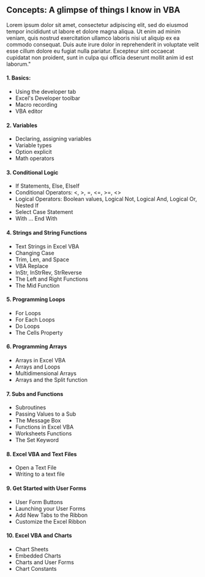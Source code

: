 
## Concepts: A glimpse of things I know in VBA

Lorem ipsum dolor sit amet, consectetur adipiscing elit, sed do eiusmod tempor incididunt ut labore et dolore magna aliqua. Ut enim ad minim veniam, quis nostrud exercitation ullamco laboris nisi ut aliquip ex ea commodo consequat. Duis aute irure dolor in reprehenderit in voluptate velit esse cillum dolore eu fugiat nulla pariatur. Excepteur sint occaecat cupidatat non proident, sunt in culpa qui officia deserunt mollit anim id est laborum."

#### 1. Basics:
* Using the developer tab
* Excel's Developer toolbar
* Macro recording
* VBA editor

#### 2. Variables
* Declaring, assigning variables
* Variable types
* Option explicit
* Math operators

#### 3. Conditional Logic
* If Statements, Else, ElseIf
* Conditional Operators: <, >, =, <=, >=, <>
* Logical Operators: Boolean values, Logical Not, Logical And, Logical Or, Nested If
* Select Case Statement
* With ... End With

#### 4. Strings and String Functions
* Text Strings in Excel VBA
* Changing Case
* Trim, Len, and Space
* VBA Replace
* InStr, InStrRev, StrReverse
* The Left and Right Functions
* The Mid Function

#### 5. Programming Loops
* For Loops
* For Each Loops
* Do Loops
* The Cells Property

#### 6. Programming Arrays
* Arrays in Excel VBA
* Arrays and Loops
* Multidimensional Arrays
* Arrays and the Split function

#### 7. Subs and Functions
* Subroutines
* Passing Values to a Sub
* The Message Box
* Functions in Excel VBA
* Worksheets Functions
* The Set Keyword

#### 8. Excel VBA and Text Files
* Open a Text File
* Writing to a text file

#### 9. Get Started with User Forms
* User Form Buttons
* Launching your User Forms
* Add New Tabs to the Ribbon
* Customize the Excel Ribbon

#### 10. Excel VBA and Charts
* Chart Sheets
* Embedded Charts
* Charts and User Forms
* Chart Constants

